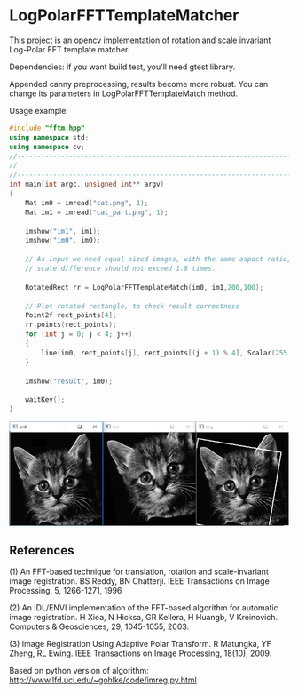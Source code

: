 # LogPolarFFTTemplateMatcher

This project is an opencv implementation of rotation and scale invariant Log-Polar FFT template matcher.

Dependencies: if you want build test, you'll need gtest library.

Appended canny preprocessing, results become more robust.
You can change its parameters in LogPolarFFTTemplateMatch method.

Usage example:

``` cpp
#include "fftm.hpp"
using namespace std;
using namespace cv;
//-----------------------------------------------------------------------------------------------------
//
//-----------------------------------------------------------------------------------------------------
int main(int argc, unsigned int** argv)
{
    Mat im0 = imread("cat.png", 1);
    Mat im1 = imread("cat_part.png", 1);

    imshow("im1", im1);
    imshow("im0", im0);

    // As input we need equal sized images, with the same aspect ratio,
    // scale difference should not exceed 1.8 times.

    RotatedRect rr = LogPolarFFTTemplateMatch(im0, im1,200,100);

    // Plot rotated rectangle, to check result correctness
    Point2f rect_points[4];
    rr.points(rect_points);
    for (int j = 0; j < 4; j++)
    {
        line(im0, rect_points[j], rect_points[(j + 1) % 4], Scalar(255, 0, 0), 2, CV_AA);
    }

    imshow("result", im0);

    waitKey();
}
```

![Result](FFTTM.PNG "Result")

References
----------
(1) An FFT-based technique for translation, rotation and scale-invariant
    image registration. BS Reddy, BN Chatterji.
    IEEE Transactions on Image Processing, 5, 1266-1271, 1996
    
(2) An IDL/ENVI implementation of the FFT-based algorithm for automatic
    image registration. H Xiea, N Hicksa, GR Kellera, H Huangb, V Kreinovich.
    Computers & Geosciences, 29, 1045-1055, 2003.
    
(3) Image Registration Using Adaptive Polar Transform. R Matungka, YF Zheng,
    RL Ewing. IEEE Transactions on Image Processing, 18(10), 2009.
    
Based on python version of algorithm:  http://www.lfd.uci.edu/~gohlke/code/imreg.py.html 
